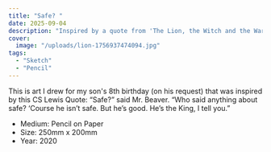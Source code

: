 ```yaml
---
title: "Safe? "
date: 2025-09-04
description: "Inspired by a quote from 'The Lion, the Witch and the Wardrobe' by C.S. Lewis"
cover:
  image: "/uploads/lion-1756937474094.jpg"
tags:
  - "Sketch"
  - "Pencil"
---
```


This is art I drew for my son's 8th birthday (on his request) that was inspired by this CS Lewis Quote: 
“Safe?” said Mr. Beaver. “Who said anything about safe? ‘Course he isn’t safe. But he’s good. He’s the King, I tell you.”


- Medium: Pencil on Paper
- Size: 250mm x 200mm
- Year: 2020











